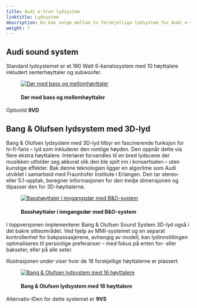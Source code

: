 ```yaml
---
title: Audi e-tron lydsystem
linktitle: Lydsystem
description: Du kan velge mellom to forskjellige lydsystem for Audi e-tron
weight: 7
---
```

<!-- markdownlint-disable MD033 -->
## Audi sound system

Standard lydsystemet er et 180 Watt 6-kanalssystem med 10 høyttalere inkludert senterhøyttaler og subwoofer.

<figure>
    <a href="https://media.electrichasgoneaudi.net/multimedia/models/e-tron/technology/soundsystem/standard_door_speakers.jpg">
        <img src="https://media.electrichasgoneaudi.net/multimedia/models/e-tron/technology/soundsystem/standard_door_speakerss.jpg"
        alt="Dør med bass og mellomhøyttaler" title="Dør med bass og mellomhøyttaler">
    </a>
    <figcaption><h4>Dør med bass og mellomhøyttaler</h4></figcaption>
</figure>

OptionId **9VD**

## Bang & Olufsen lydsystem med 3D-lyd

Bang & Olufsen lydsystem med 3D-lyd tilbyr en fascinerende funksjon for hi-fi-fans – lyd som inkluderer den romlige høyden. Den oppnår dette via flere ekstra høyttalere. Interiøret forvandles til en bred lydscene der musikken utfolder seg akkurat slik den ble spilt inn i konsertsalen – uten kunstige effekter. Bak denne teknologien ligger en algoritme som Audi utviklet i samarbeid med Fraunhofer Institute i Erlangen. Den tar stereo- eller 5.1-opptak, beregner informasjonen for den tredje dimensjonen og tilpasser den for 3D-høyttalerne.

<figure>
    <a href="https://media.electrichasgoneaudi.net/multimedia/models/e-tron/technology/soundsystem/bo_door_speaker.jpg">
        <img src="https://media.electrichasgoneaudi.net/multimedia/models/e-tron/technology/soundsystem/bo_door_speakers.jpg"
        alt="Basshøyttaler i inngangsdør med B&O-system" title="Basshøyttaler i inngangsdør med B&O-system">
    </a>
    <figcaption><h4>Basshøyttaler i inngangsdør med B&O-system</h4></figcaption>
</figure>

I toppversjonen implementerer Bang & Olufsen Sound System 3D-lyd også i det bakre sitteområdet. Ved hjelp av MMI-systemet og en separat kontrollenhet for bakpassasjerene, avhengig av modell, kan lydinnstillingen optimaliseres til personlige preferanser – med fokus på enten for- eller bakseter, eller på alle seter.

Illustrasjonen under viser hvor de 16 forskjellige høyttalerne er plassert.

<figure>
    <a href="https://media.electrichasgoneaudi.net/multimedia/models/e-tron/technology/soundsystem/soundsystem1.jpg">
        <img src="https://media.electrichasgoneaudi.net/multimedia/models/e-tron/technology/soundsystem/soundsystem1s.jpg"
        alt="Bang & Olufsen lydsystem med 16 høyttalere" title="Bang & Olufsen lydsystem med 16 høyttalere">
    </a>
    <figcaption><h4>Bang & Olufsen lydsystem med 16 høyttalere</h4></figcaption>
</figure>

Alternativ-IDen for dette systemet er **9VS**
